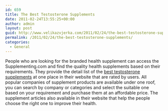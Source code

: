```yaml
---
id: 659
title: The Best Testosterone Supplements
date: 2011-02-24T13:55:25+00:00
author: admin
layout: post
guid: http://www.velikazvjerka.com/2011/02/24/the-best-testosterone-supplements/
permalink: /2011/02/24/the-best-testosterone-supplements/
categories:
  - General
---
```

People who are looking for the branded health supplement can access the Supplementing.com and find the quality health supplements based on their requirements. They provide the detail list of the [best testosterone supplements](http://www.supplementing.com/products/testosterone-supplements) at one place in their website that are rated by users. All popular companies of supplement products are available under one roof, you can search by company or categories and select the suitable one based on your requirement and purchase them at an affordable price. The supplement articles also available in their website that help the people choose the right one to improve their health.